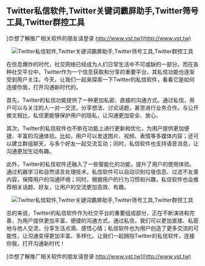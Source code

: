 ## **Twitter私信软件,Twitter关键词霸屏助手,Twitter筛号工具,Twitter群控工具**

[😍想了解推广相关软件的朋友请登录 http://www.vst.tw](http://www.vst.tw)

 <center><img src="https://vst.tw/MP4/tuiguang/png/1.png" alt="Twitter私信软件,Twitter关键词霸屏助手,Twitter筛号工具,Twitter群控工具"></center>

在信息爆炸的时代，社交网络已经成为人们日常生活中不可或缺的一部分。而在各种社交平台中，Twitter作为一个信息获取和分享的重要平台，其私信功能也逐渐受到用户关注。今天，让我们一起来探索一下Twitter的私信软件，看看它是如何连接你我，打开沟通新时代的。

首先，Twitter的私信功能提供了一种更加私密、直接的沟通方式。通过私信，用户可以与关注的人一对一交流，分享想法、讨论话题，甚至进行业务合作。与公开推文相比，私信更能够保护用户的隐私，让沟通更加安全、放心。

其次，Twitter的私信软件也不断在功能上进行更新和优化，为用户提供更加便捷、丰富的沟通体验。比如，用户可以发送图片、视频、表情等多媒体内容；还可以建立群组聊天，与多个好友一起交流互动；同时，私信软件也支持语音消息，让沟通更加生动有趣。

此外，Twitter的私信软件还融入了一些智能化的功能，提升了用户的使用体验。通过机器学习和自然语言处理技术，私信软件可以自动识别垃圾信息、过滤不友善内容，保障用户的沟通环境；同时，根据用户的行为习惯和兴趣，私信软件也会推荐相关话题、好友，让用户的交流更加高效、有趣。

 <center><img src="https://vst.tw/MP4/tuiguang/png/0.png" alt="Twitter私信软件,Twitter关键词霸屏助手,Twitter筛号工具,Twitter群控工具"></center>

总的来说，Twitter的私信软件作为社交平台的重要组成部分，正在不断演进和完善，为用户提供更加丰富、便捷的沟通方式。通过私信，我们可以更加直接、私密地与他人交流，分享生活点滴、感悟心情；私信软件也为用户创造了更多交流的可能性，让沟通变得更加丰富、多样化。让我们一起拥抱Twitter的私信软件，连接你我，打开沟通新时代！

[😍想了解推广相关软件的朋友请登录 http://www.vst.tw](http://www.vst.tw)



